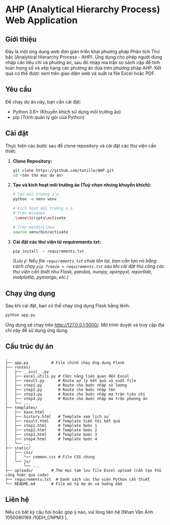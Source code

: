 # AHP (Analytical Hierarchy Process) Web Application

## Giới thiệu

Đây là một ứng dụng web đơn giản triển khai phương pháp Phân tích Thứ bậc (Analytical Hierarchy Process - AHP). Ứng dụng cho phép người dùng nhập các tiêu chí và phương án, sau đó nhập ma trận so sánh cặp để tính toán trọng số và xếp hạng các phương án dựa trên phương pháp AHP. Kết quả có thể được xem trên giao diện web và xuất ra file Excel hoặc PDF.

## Yêu cầu

Để chạy dự án này, bạn cần cài đặt:

*   Python 3.6+ (Khuyến khích sử dụng môi trường ảo)
*   pip (Trình quản lý gói của Python)

## Cài đặt

Thực hiện các bước sau để clone repository và cài đặt các thư viện cần thiết:

1.  **Clone Repository:**

    ```bash
    git clone https://github.com/tatille/AHP.git
    cd <tên thư mục dự án>
    ```


2.  **Tạo và kích hoạt môi trường ảo (Tuỳ chọn nhưng khuyến khích):**

    ```bash
    # Tạo môi trường ảo
    python -m venv venv

    # Kích hoạt môi trường ảo
    # Trên Windows
    .\venv\Scripts\activate

    # Trên macOS/Linux
    source venv/bin/activate
    ```

3.  **Cài đặt các thư viện từ requirements.txt:**

    ```bash
    pip install -r requirements.txt
    ```

    *(Lưu ý: Nếu file `requirements.txt` chưa tồn tại, bạn cần tạo nó bằng cách chạy `pip freeze > requirements.txt` sau khi cài đặt thủ công các thư viện cần thiết như Flask, pandas, numpy, openpyxl, reportlab, matplotlib, pymongo, etc.)*

## Chạy ứng dụng

Sau khi cài đặt, bạn có thể chạy ứng dụng Flask bằng lệnh:

```bash
python app.py
```

Ứng dụng sẽ chạy trên http://127.0.0.1:5000/. Mở trình duyệt và truy cập địa chỉ này để sử dụng ứng dụng.

## Cấu trúc dự án

```
.
├── app.py          # File chính chạy ứng dụng Flask
├── routes/
│   ├── __init__.py
│   ├── excel_utils.py # Chức năng liên quan đến Excel
│   ├── result.py      # Route xử lý kết quả và xuất file
│   ├── step1.py       # Route cho bước nhập số lượng
│   ├── step2.py       # Route cho bước nhập tên
│   ├── step3.py       # Route cho bước nhập ma trận tiêu chí
│   ├── step4.py       # Route cho bước nhập ma trận phương án
│   └── ...
├── templates/
│   ├── base.html
│   ├── history.html   # Template xem lịch sử
│   ├── result.html    # Template hiển thị kết quả
│   ├── step1.html     # Template bước 1
│   ├── step2.html     # Template bước 2
│   ├── step3.html     # Template bước 3
│   ├── step4.html     # Template bước 4
│   └── ...
├── static/
│   ├── css/
│   │   └── common.css # File CSS chung
│   └── js/
│       └── ...
├── uploads/        # Thư mục tạm lưu file Excel upload (cần tạo thủ công hoặc qua code)
├── requirements.txt  # Danh sách các thư viện Python cần thiết
└── README.md       # File mô tả dự án và hướng dẫn
```

## Liên hệ

Nếu có bất kỳ câu hỏi hoặc góp ý nào, vui lòng liên hệ [Nhan Văn Ánh 1050080169 /10DH_CNPM3 ]. 